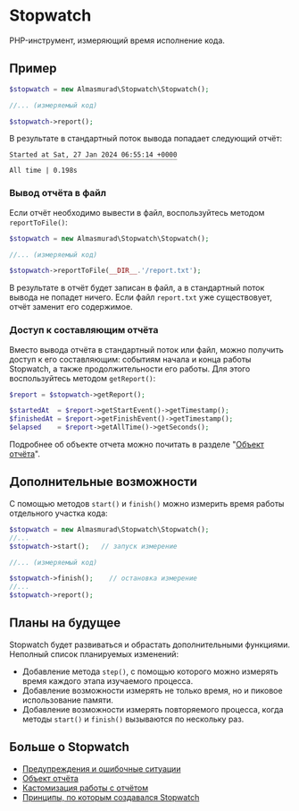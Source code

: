 # Stopwatch

PHP-инструмент, измеряющий время исполнение кода.


## Пример

```php
$stopwatch = new Almasmurad\Stopwatch\Stopwatch();

//... (измеряемый код)

$stopwatch->report();
```

В результате в стандартный поток вывода попадает следующий отчёт:

```
Started at Sat, 27 Jan 2024 06:55:14 +0000
‾‾‾‾‾‾‾‾‾‾‾‾‾‾‾‾‾‾‾‾‾‾‾‾‾‾‾‾‾‾‾‾‾‾‾‾‾‾‾‾‾‾
All time | 0.198s
```

### Вывод отчёта в файл

Если отчёт необходимо вывести в файл, воспользуйтесь методом `reportToFile()`:

```php
$stopwatch = new Almasmurad\Stopwatch\Stopwatch();

//... (измеряемый код)

$stopwatch->reportToFile(__DIR__.'/report.txt');
```
В результате в отчёт будет записан в файл, а в стандартный поток вывода не попадет ничего. Если файл `report.txt` уже существовует, отчёт заменит его содержимое. 

### Доступ к составляющим отчёта

Вместо вывода отчёта в стандартный поток или файл, можно получить доступ к его составляющим: событиям начала и конца работы Stopwatch, а также продолжительности его работы. Для этого воспользуйтесь методом `getReport()`:


```php
$report = $stopwatch->getReport();

$startedAt  = $report->getStartEvent()->getTimestamp();
$finishedAt = $report->getFinishEvent()->getTimestamp();
$elapsed    = $report->getAllTime()->getSeconds();
```

Подробнее об объекте отчета можно почитать в разделе "[Объект отчёта](Report/ReportObject.md)".

## Дополнительные возможности

С помощью методов `start()` и `finish()` можно измерить время работы отдельного участка кода:

```php
$stopwatch = new Almasmurad\Stopwatch\Stopwatch();
//... 
$stopwatch->start();   // запуск измерение

//... (измеряемый код)

$stopwatch->finish();    // остановка измерение
//... 
$stopwatch->report();
```


## Планы на будущее

Stopwatch будет развиваться и обрастать дополнительными функциями. Неполный список планируемых изменений:
- Добавление метода `step()`, с помощью которого можно измерять время каждого этапа изучаемого процесса.
- Добавление возможности измерять не только время, но и пиковое использование памяти.
- Добавление возможности измерять повторяемого процесса, когда методы `start()` и `finish()` вызываются по нескольку раз.


## Больше о Stopwatch

- [Предупреждения и ошибочные ситуации](Notices.md)
- [Объект отчёта](Report/ReportObject.md)
- [Кастомизация работы с отчётом](Report/ReportingCustomization.md)
- [Принципы, по которым создавался Stopwatch](Principles.md)
